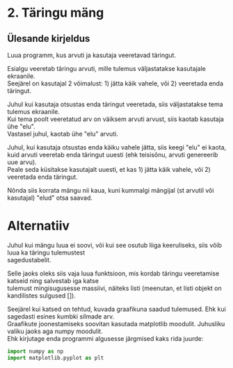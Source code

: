 # 2. Täringu mäng
## Ülesande kirjeldus
Luua programm, kus arvuti ja kasutaja veeretavad täringut.  

Esialgu veeretab täringu arvuti, mille tulemus väljastatakse kasutajale ekraanile.  
Seejärel on kasutajal 2 võimalust: 1) jätta käik vahele, või 2) veeretada enda täringut.  

Juhul kui kasutaja otsustas enda täringut veeretada, siis väljastatakse tema tulemus ekraanile.  
Kui tema poolt veeretatud arv on väiksem arvuti arvust, siis kaotab kasutaja ühe "elu".  
Vastasel juhul, kaotab ühe "elu" arvuti.  

Juhul, kui kasutaja otsustas enda käiku vahele jätta, siis keegi "elu" ei kaota,  
kuid arvuti veeretab enda täringut uuesti (ehk teisisõnu, arvuti genereerib uue arvu).  
Peale seda küsitakse kasutajalt uuesti, et kas 1) jätta käik vahele, või 2) veeretada enda täringut.  

Nõnda siis korrata mängu nii kaua, kuni kummalgi mängijal (st arvutil või kasutajal) "elud" otsa saavad.  


# Alternatiiv

Juhul kui mängu luua ei soovi, või kui see osutub liiga keeruliseks, siis võib luua ka täringu tulemustest  
sagedustabelit.

Selle jaoks oleks siis vaja luua funktsioon, mis kordab täringu veeretamise katseid ning salvestab iga katse  
tulemust mingisugusesse massiivi, näiteks listi (meenutan, et listi objekt on kandilistes sulgused []).  

Seejärel kui katsed on tehtud, kuvada graafikuna saadud tulemused. Ehk kui sagedasti esines kumbki silmade arv.  
Graafikute joonestamiseks soovitan kasutada matplotlib moodulit. Juhusliku valiku jaoks aga numpy moodulit.  
Ehk kirjutage enda programmi algusesse järgmised kaks rida juurde:  
```python
import numpy as np
import matplotlib.pyplot as plt
```
